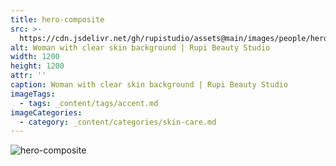 ```yaml
---
title: hero-composite
src: >-
  https://cdn.jsdelivr.net/gh/rupistudio/assets@main/images/people/hero-composite.png
alt: Woman with clear skin background | Rupi Beauty Studio
width: 1200
height: 1200
attr: ''
caption: Woman with clear skin background | Rupi Beauty Studio
imageTags:
  - tags: _content/tags/accent.md
imageCategories:
  - category: _content/categories/skin-care.md
---
```


![hero-composite](https://cdn.jsdelivr.net/gh/rupistudio/assets@main/images/people/hero-composite.png "")
